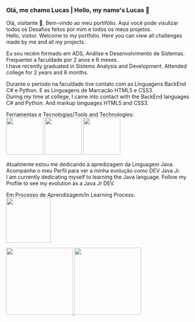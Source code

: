 ### Olá, me chamo Lucas | Hello, my name's Lucas 👋

Olá, visitante :space_invader:. Bem-vindo ao meu portifólio. Aqui você pode visulizar todos os Desafios feitos por mim e todos os meus projetos.
<br>Hello, visitor. Welcome to my portfolio. Here you can view all challenges made by me and all my projects.

Eu sou recém formado em ADS, Análise e Desenvolvimento de Sistemas. Frequentei a faculdade por 2 anos e 6 meses.
<br>I have recently graduated in Sistems Analysis and Development. Attended college for 2 years and 6 months.

Durante o período na faculdade tive contato com as Linguagens BackEnd C# e Python. E as Linguagens de Marcação HTML5 e CSS3.
<br>During my time at college, I came into contact with the BackEnd languages C# and Python. And markup languages HTML5 and CSS3.

Ferramentas e Tecnologias/Tools and Technologies: 
<br><img src="https://cdn.jsdelivr.net/gh/devicons/devicon/icons/python/python-original-wordmark.svg" width="100" height="100" /> <img src="https://cdn.jsdelivr.net/gh/devicons/devicon/icons/html5/html5-original.svg" width="100" height="100"/> <img src="https://cdn.jsdelivr.net/gh/devicons/devicon/icons/css3/css3-original.svg" width="100" height="100"/>


Atualmente estou me dedicando à apredizagem da Linguagem Java. Acompanhe o meu Perfil para ver a minha evolução como DEV Java Jr.
<br>I am currently dedicating myself to learning the Java language. Follow my Profile to see my evolution as a Java Jr DEV.

Em Processo de Aprendizagem/In Learning Process:
<br><img src="https://cdn.jsdelivr.net/gh/devicons/devicon/icons/java/java-original-wordmark.svg"  width="120" height="120"/>

<div>
<a href="https://github.com/seu-usuário-aqui">
<img height="180em" src="https://github-readme-stats.vercel.app/api/top-langs/?username=seu-usuário-aqui&layout=compact&langs_count=7&theme=dracula"/>
<img height="180em" src="https://github-readme-stats.vercel.app/api?username=seu-usuário-aqui&show_icons=true&theme=dracula&include_all_commits=true&count_private=true"/>
</div>
